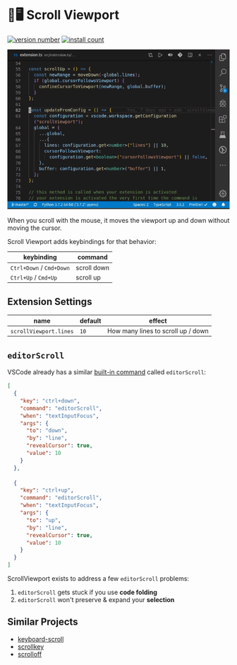 # 📜🖥 Scroll Viewport

[![version number](https://img.shields.io/visual-studio-marketplace/v/bmalehorn.scroll-viewport.svg)](https://marketplace.visualstudio.com/items?itemName=bmalehorn.scroll-viewport)
[![install count](https://img.shields.io/visual-studio-marketplace/i/bmalehorn.scroll-viewport.svg)](https://marketplace.visualstudio.com/items?itemName=bmalehorn.scroll-viewport)

<img src="demo.gif" width="600">

When you scroll with the mouse, it moves the viewport up and down without moving the cursor.

Scroll Viewport adds keybindings for that behavior:

| keybinding               | command     |
| ------------------------ | ----------- |
| `Ctrl+Down` / `Cmd+Down` | scroll down |
| `Ctrl+Up` / `Cmd+Up`     | scroll up   |

## Extension Settings

| name                   | default | effect                             |
| ---------------------- | ------- | ---------------------------------- |
| `scrollViewport.lines` | `10`    | How many lines to scroll up / down |

## `editorScroll`

VSCode already has a similar [built-in command](https://code.visualstudio.com/api/references/commands) called `editorScroll`:

```json
[
  {
    "key": "ctrl+down",
    "command": "editorScroll",
    "when": "textInputFocus",
    "args": {
      "to": "down",
      "by": "line",
      "revealCursor": true,
      "value": 10
    }
  },

  {
    "key": "ctrl+up",
    "command": "editorScroll",
    "when": "textInputFocus",
    "args": {
      "to": "up",
      "by": "line",
      "revealCursor": true,
      "value": 10
    }
  }
]
```

ScrollViewport exists to address a few `editorScroll` problems:

1. `editorScroll` gets stuck if you use **code folding**
2. `editorScroll` won't preserve & expand your **selection**

## Similar Projects

- [keyboard-scroll](https://github.com/finalclass/vscode-keyboard-scroll)
- [scrollkey](https://github.com/74th/vscode-scrollkey)
- [scrolloff](https://github.com/TickleForce/vscode-scrolloff)
